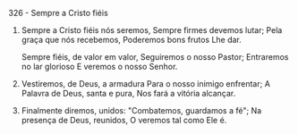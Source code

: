 326 - Sempre a Cristo fiéis

1. Sempre a Cristo fiéis nós seremos,
   Sempre firmes devemos lutar;
   Pela graça que nós recebemos,
   Poderemos bons frutos Lhe dar.

   Sempre fiéis, de valor em valor,
   Seguiremos o nosso Pastor;
   Entraremos no lar glorioso
   E veremos o nosso Senhor.

2. Vestiremos, de Deus, a armadura
   Para o nosso inimigo enfrentar;
   A Palavra de Deus, santa e pura,
   Nos fará a vitória alcançar.

3. Finalmente diremos, unidos:
   "Combatemos, guardamos a fé";
    Na presença de Deus, reunidos,
    O veremos tal como Ele é.
